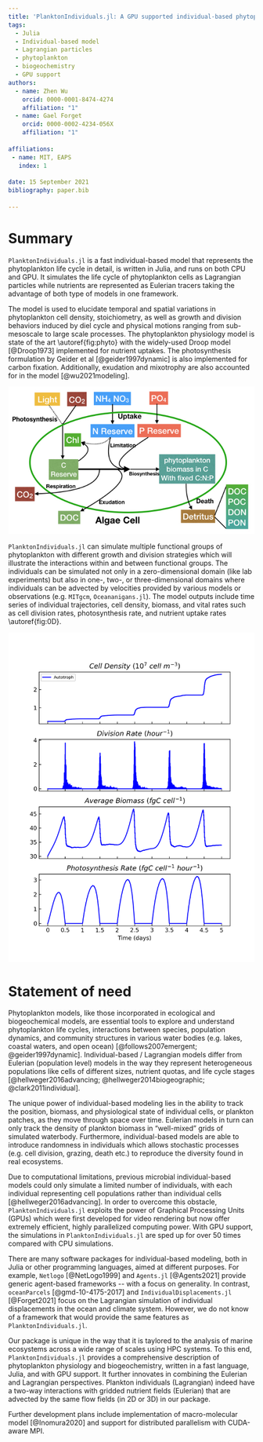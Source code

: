 ```yaml
---
title: 'PlanktonIndividuals.jl: A GPU supported individual-based phytoplankton life cycle model.'
tags:
  - Julia
  - Individual-based model
  - Lagrangian particles
  - phytoplankton
  - biogeochemistry
  - GPU support
authors:
  - name: Zhen Wu
    orcid: 0000-0001-8474-4274
    affiliation: "1"
  - name: Gael Forget
    orcid: 0000-0002-4234-056X
    affiliation: "1"

affiliations:
 - name: MIT, EAPS
   index: 1

date: 15 September 2021
bibliography: paper.bib

---
```


# Summary
`PlanktonIndividuals.jl` is a fast individual-based model that represents the phytoplankton life cycle in detail, is written in Julia, and runs on both CPU and GPU. It simulates the life cycle of phytoplankton cells as Lagrangian particles while nutrients are represented as Eulerian tracers taking the advantage of both type of models in one framework. 


The model is used to elucidate temporal and spatial variations in phytoplankton cell density, stoichiometry, as well as growth and division behaviors induced by diel cycle and physical motions ranging from sub-mesoscale to large scale processes. The phytoplankton physiology model is state of the art \autoref{fig:phyto} with the widely-used Droop model [@Droop1973] implemented for nutrient uptakes. The photosynthesis formulation by Geider et al [@geider1997dynamic] is also implemented for carbon fixation. Additionally, exudation and mixotrophy are also accounted for in the model [@wu2021modeling].

![Schematic diagram of phytoplankton physiology described in PlanktonIndividuals.jl.\label{fig:phyto}](PI_Quota.jpeg)

`PlanktonIndividuals.jl` can simulate multiple functional groups of phytoplankton with different growth and division strategies which will illustrate the interactions within and between functional groups. The individuals can be simulated not only in a zero-dimensional domain (like lab experiments) but also in one-, two-, or three-dimensional domains where individuals can be advected by velocities provided by various models or observations (e.g. `MITgcm`, `Oceananigans.jl`). The model outputs include time series of individual trajectories, cell density, biomass, and vital rates such as cell division rates, photosynthesis rate, and nutrient uptake rates \autoref{fig:0D}.

![Model results of a 0-dimensional setup.\label{fig:0D}](0D_plot.png)

# Statement of need
Phytoplankton models, like those incorporated in ecological and biogeochemical models, are essential tools to explore and understand phytoplankton life cycles, interactions between species, population dynamics, and community structures in various water bodies (e.g. lakes, coastal waters, and open ocean) [@follows2007emergent; @geider1997dynamic]. Individual-based / Lagrangian models differ from Eulerian (population level) models in the way they represent heterogeneous populations like cells of different sizes, nutrient quotas, and life cycle stages [@hellweger2016advancing; @hellweger2014biogeographic; @clark2011individual]. 

The unique power of individual-based modeling lies in the ability to track the position, biomass, and physiological state of individual cells, or plankton patches, as they move through space over time. Eulerian models in turn can only track the density of plankton biomass in “well-mixed” grids of simulated waterbody. Furthermore, individual-based models are able to introduce randomness in individuals which allows stochastic processes (e.g. cell division, grazing, death etc.) to reproduce the diversity found in real ecosystems.

Due to computational limitations, previous microbial individual-based models could only simulate a limited number of individuals, with each individual representing cell populations rather than individual cells [@hellweger2016advancing]. In order to overcome this obstacle, `PlanktonIndividuals.jl` exploits the power of Graphical Processing Units (GPUs) which were first developed for video rendering but now offer extremely efficient, highly parallelized computing power. With GPU support, the simulations in `PlanktonIndividuals.jl` are sped up for over 50 times compared with CPU simulations.

There are many software packages for individual-based modeling, both in Julia or other programming languages, aimed at different purposes. For example, `Netlogo` [@NetLogo1999] and `Agents.jl` [@Agents2021] provide generic agent-based frameworks -- with a focus on generality. In contrast, `oceanParcels` [@gmd-10-4175-2017] and `IndividualDisplacements.jl` [@Forget2021] focus on the Lagrangian simulation of individual displacements in the ocean and climate system. However, we do not know of a framework that would provide the same features as `PlanktonIndividuals.jl`.

Our package is unique in the way that it is taylored to the analysis of marine ecosystems across a wide range of scales using HPC systems. To this end, `PlanktonIndividuals.jl` provides a comprehensive description of phytoplankton physiology and biogeochemistry, written in a fast language, Julia, and with GPU support. It further innovates in combining the Eulerian and Lagrangian perspectives. Plankton individuals (Lagrangian) indeed have a two-way interactions with gridded nutrient fields (Eulerian) that are advected by the same flow fields (in 2D or 3D) in our package. 

Further development plans include implementation of macro-molecular model [@Inomura2020] and support for distributed parallelism with CUDA-aware MPI.


